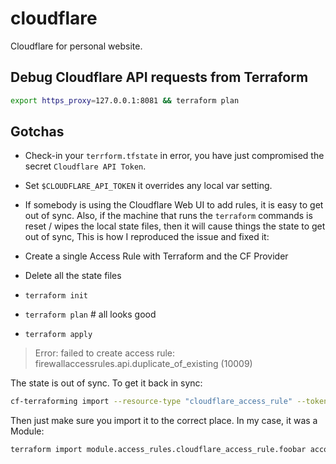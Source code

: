 # cloudflare

Cloudflare for personal website.

## Debug Cloudflare API requests from Terraform

```bash
export https_proxy=127.0.0.1:8081 && terraform plan
```

## Gotchas

- Check-in your `terrform.tfstate` in error, you have just compromised the secret `Cloudflare API Token`.

- Set `$CLOUDFLARE_API_TOKEN` it overrides any local var setting.

- If somebody is using the Cloudflare Web UI to add rules, it is easy to get out of sync.  Also, if the machine that runs the `terraform` commands is reset / wipes the local state files, then it will cause things the state to get out of sync,
This is how I reproduced the issue and fixed it:

- Create a single Access Rule with Terraform and the CF Provider
- Delete all the state files
- `terraform init`
- `terraform plan` # all looks good
- `terraform apply`

> Error: failed to create access rule: firewallaccessrules.api.duplicate_of_existing (10009)

The state is out of sync.  To get it back in sync:

```bash
cf-terraforming import --resource-type "cloudflare_access_rule" --token $CF_TOKEN --account $CF_ACCOUNT_ID
```

Then just make sure you import it to the correct place.  In my case, it was a Module:

```bash
terraform import module.access_rules.cloudflare_access_rule.foobar account/yy/xxxx
```
